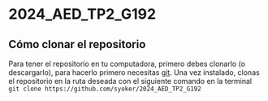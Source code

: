 # 2024_AED_TP2_G192

## Cómo clonar el repositorio

Para tener el repositorio en tu computadora, primero debes clonarlo (o descargarlo), para hacerlo primero necesitas [git](https://www.git-scm.com/downloads). Una vez instalado, clonas el repositorio en la ruta deseada con el siguiente comando en la terminal
`git clone https://github.com/syoker/2024_AED_TP2_G192`
